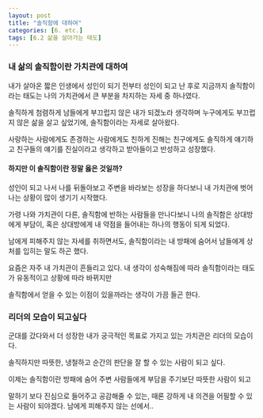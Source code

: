 ```yaml
---
layout: post
title: "솔직함에 대하여"
categories: [6. etc.]
tags: [6.2 삶을 살아가는 태도]
---
```


### 내 삶의 솔직함이란 가치관에 대하여

내가 살아온 짧은 인생에서 성인이 되기 전부터 성인이 되고 난 후로 지금까지
솔직함이라는 태도는 나의 가치관에서 큰 부분을 차지하는 자세 중 하나였다.

솔직하게 첨렴하게 남들에게 부끄럽지 않은 내가 되겠노라 생각하며
누구에게도 부끄럽지 않은 삶을 살고 싶었기에, 솔직함이라는 자세로 살아왔다.

사랑하는 사람에게도 존경하는 사람에게도 친하게 진해는 친구에게도 솔직하게 얘기하고
친구들의 얘기를 진실이라고 생각하고 받아들이고 반성하고 성장했다.

#### 하지만 이 솔직함이란 정말 옳은 것일까? 

성인이 되고 나서 나를 뒤돌아보고 주변을 바라보는 성장을 하다보니
내 가치관에 벗어나는 상황이 많이 생기기 시작했다.

가령 나와 가치관이 다른, 솔직함에 반하는 사람들을 만나다보니 
나의 솔직함은 상대방에게 부담이, 혹은 상대방에게 내 약점을 들어내는 하나의 행동이 되게 되었다.

남에게 피해주지 않는 자세를 취하면서도, 솔직함이라는 내 방패에 숨어서 남들에게 상처를 입히는 말도 하곤 했다.

요즘은 자주 내 가치관이 흔들리고 있다. 내 생각이 성숙해짐에 따라 솔직함이라는 태도가 유동적이고 상황에 따라 바뀌지만

솔직함에서 얻을 수 있는 이점이 있을까라는 생각이 가끔 들곤 한다.

### 리더의 모습이 되고싶다

군대를 갔다와서 더 성장한 내가 궁극적인 목표로 가지고 있는 가치관은 리더의 모습이다.

솔직하지만 따뜻한, 냉철하고 순간의 판단을 잘 할 수 있는 사람이 되고 싶다.

이제는 솔직함이란 방패에 숨어 주변 사람들에게 부담을 주기보단 따뜻한 사람이 되고 

말하기 보다 진심으로 들어주고 공감해줄 수 있는, 때론 강하게 내 의견을 어필할 수 있는 사람이 되야겠다. 남에게 피해주지 않는 선에서..